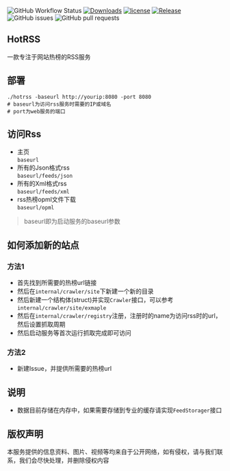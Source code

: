 ![GitHub Workflow Status](https://img.shields.io/github/workflow/status/labulaka521/hotrss/Build_release)
[![Downloads](https://img.shields.io/github/downloads/labulaka521/hotrss/total.svg)](https://github.com/labulaka521/hotrss/releases)
[![license](https://img.shields.io/github/license/mashape/apistatus.svg?maxAge=2592000)](https://github.com/labulaka521/hotrss/blob/master/LICENSE)
[![Release](https://img.shields.io/github/release/labulaka521/hotrss.svg?label=Release)](https://github.com/labulaka521/hotrss/releases)
![GitHub issues](https://img.shields.io/github/issues/labulaka521/hotrss)
![GitHub pull requests](https://img.shields.io/github/issues-pr-raw/labulaka521/hotrss)

## HotRSS
一款专注于网站热榜的RSS服务

## 部署
```shell
./hotrss -baseurl http://yourip:8080 -port 8080
# baseurl为访问rss服务时需要的IP或域名
# port为web服务的端口
```

## 访问Rss
- 主页   
    `baseurl`
- 所有的Json格式rss    
    `baseurl/feeds/json`
- 所有的Xml格式rss  
    `baseurl/feeds/xml`
- rss热榜opml文件下载  
    `baseurl/opml`
> baseurl即为启动服务的baseurl参数

## 如何添加新的站点
### 方法1
- 首先找到所需要的热榜url链接
- 然后在`internal/crawler/site`下新建一个新的目录
- 然后新建一个结构体(struct)并实现`Crawler`接口，可以参考`internal/crawler/site/exmaple`
- 然后在`internal/crawler/registry`注册，注册时的name为访问rss时的url，然后设置抓取周期
- 然后启动服务等首次运行抓取完成即可访问

### 方法2
- 新建Issue，并提供所需要的热榜url



## 说明
- 数据目前存储在内存中，如果需要存储到专业的缓存请实现`FeedStorager`接口



## 版权声明
本服务提供的信息资料、图片、视频等均来自于公开网络，如有侵权，请与我们联系，我们会尽快处理，并删除侵权内容